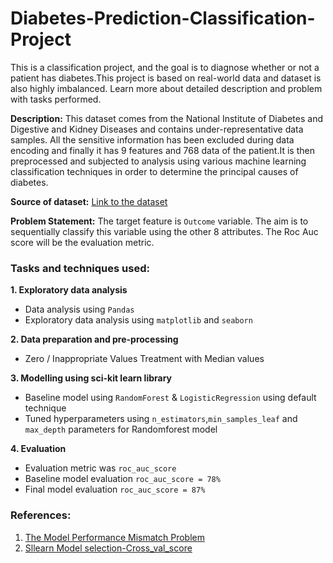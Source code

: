 # Diabetes-Prediction-Classification-Project

This is a classification project, and the goal is to diagnose whether or not a patient has diabetes.This project is based on real-world data and dataset is also highly imbalanced. Learn more about detailed description and problem with tasks performed.

**Description:** This dataset comes from the National Institute of Diabetes and Digestive and Kidney Diseases and contains under-representative data samples. All the sensitive information has been excluded during data encoding and finally it has 9 features and 768 data of the patient.It is then preprocessed and subjected to analysis using various machine learning classification techniques in order to determine the principal causes of diabetes.

**Source of dataset:** [Link to the dataset](https://www.kaggle.com/datasets/akshaydattatraykhare/diabetes-dataset)

**Problem Statement:** The target feature is `Outcome` variable. The aim is to sequentially classify this variable using the other 8 attributes. The Roc Auc score will be the evaluation metric.

### Tasks and techniques used:

**1. Exploratory data analysis**
- Data analysis using `Pandas`
- Exploratory data analysis using `matplotlib` and `seaborn`

**2. Data preparation and pre-processing**
- Zero / Inappropriate Values Treatment with Median values

**3. Modelling using sci-kit learn library**
- Baseline model using `RandomForest` & `LogisticRegression` using default technique 
- Tuned hyperparameters using `n_estimators`,`min_samples_leaf` and `max_depth` parameters for Randomforest model 

**4. Evaluation**
- Evaluation metric was `roc_auc_score` 
- Baseline model evaluation `roc_auc_score = 78%`
- Final model evaluation `roc_auc_score = 87%`

### References:

1. [The Model Performance Mismatch Problem]([https://machinelearningmastery.com/feature-selection-with-categorical-data/](https://machinelearningmastery.com/the-model-performance-mismatch-problem/))
2. [Sllearn Model selection-Cross_val_score]([https://towardsdatascience.com/feature-engineering-for-machine-learning-3a5e293a5114](https://scikit-learn.org/stable/modules/generated/sklearn.model_selection.cross_val_score.html))
